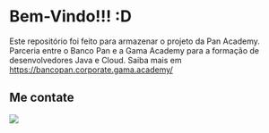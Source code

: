 # Bem-Vindo!!! :D

Este repositório foi feito para armazenar o projeto da Pan Academy. Parceria entre o Banco Pan e a Gama Academy para a formação de desenvolvedores Java e Cloud.
Saiba mais em https://bancopan.corporate.gama.academy/


## Me contate

  <a href = "mailto:lufan20@gmail.com"><img src="https://img.shields.io/badge/-Gmail-%23333?style=for-the-badge&logo=gmail&logoColor=white" target="_blank"></a>
